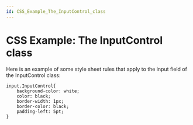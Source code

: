 ```yaml
---
id: CSS_Example_The_InputControl_class
---
```


# CSS Example: The InputControl class

Here is an example of some style sheet rules that apply to the input field of the InputControl class:

```language-css
input.InputControl{
    background-color: white;
    color: black;
    border-width: 1px;
    border-color: black;
    padding-left: 5pt;
}
```

 